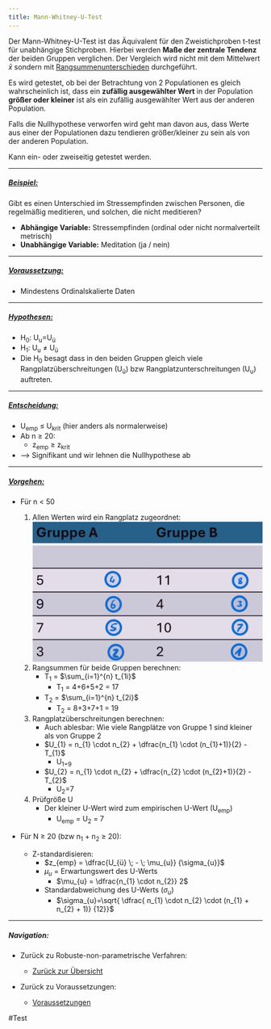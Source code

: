 ```yaml
---
title: Mann-Whitney-U-Test
---
```



Der Mann-Whitney-U-Test ist das Äquivalent für den Zweistichproben t-test für unabhängige Stichproben.
Hierbei werden **Maße der zentrale Tendenz** der beiden Gruppen verglichen.
Der Vergleich wird nicht mit dem Mittelwert $\bar{x}$ sondern mit <u>Rangsummenunterschieden</u> durchgeführt.

Es wird getestet, ob bei der Betrachtung von 2 Populationen es gleich wahrscheinlich ist, dass ein **zufällig ausgewählter Wert** in der Population **größer oder kleiner** ist als ein zufällig ausgewählter Wert aus der anderen Population.

Falls die Nullhypothese verworfen wird geht man davon aus, dass Werte aus einer der Populationen dazu tendieren größer/kleiner zu sein als von der anderen Population.

Kann ein- oder zweiseitig getestet werden.

---

##### <u>Beispiel:</u>

Gibt es einen Unterschied im Stressempfinden zwischen Personen, die regelmäßig meditieren, und solchen, die nicht meditieren?

* **Abhängige Variable:** Stressempfinden (ordinal oder nicht normalverteilt metrisch)
* **Unabhängige Variable:** Meditation (ja / nein)

---

##### <u>Voraussetzung:</u>

* Mindestens Ordinalskalierte Daten

---

##### <u>Hypothesen:</u>

* H<sub>0</sub>: U<sub>u</sub>=U<sub>ü</sub>
* H<sub>1</sub>: U<sub>u</sub> $\neq$ U<sub>ü</sub>
* Die H<sub>0</sub> besagt dass in den beiden Gruppen gleich viele Rangplatzüberschreitungen (U<sub>ü</sub>) bzw Rangplatzunterschreitungen (U<sub>u</sub>) auftreten.

---

##### <u>Entscheidung:</u>

* U<sub>emp</sub> $\le$ U<sub>krit</sub> (hier anders als normalerweise)
* Ab n $\ge$ 20:
  * z<sub>emp</sub> $\ge$ z<sub>krit</sub>
* --> Signifikant und wir lehnen die Nullhypothese ab

---

##### <u>Vorgehen:</u>

* Für n \< 50
  
  1. Allen Werten wird ein Rangplatz zugeordnet:
     ![166x101](_notes/Mann-Whitney-U.png)
  1. Rangsummen für beide Gruppen berechnen:
     * T<sub>1</sub> = $\sum_{i=1}^{n} t_{1i}$
       * T<sub>1</sub> = 4+6+5+2 = 17
     * T<sub>2</sub> = $\sum_{i=1}^{n} t_{2i}$
       * T<sub>2</sub> = 8+3+7+1 = 19
  1. Rangplatzüberschreitungen berechnen:
     * Auch ablesbar: Wie viele Rangplätze von Gruppe 1 sind kleiner als von Gruppe 2
     * $U_{1} = n_{1} \cdot n_{2} + \dfrac{n_{1} \cdot (n_{1}+1)}{2} - T_{1}$
       * U<sub>1</u>=9
     * $U_{2} = n_{1} \cdot n_{2} + \dfrac{n_{2} \cdot (n_{2}+1)}{2} - T_{2}$
       * U<sub>2</sub>=7
  1. Prüfgröße U
     * Der kleiner U-Wert wird zum empirischen U-Wert (U<sub>emp</sub>)
       * U<sub>emp</sub> = U<sub>2</sub> = 7
* Für N $\ge$ 20 (bzw n<sub>1</sub> + n<sub>2</sub> $\ge$ 20):
  
  * Z-standardisieren:
    * $z_{emp} = \dfrac{U_{ü} \; - \; \mu_{u}} {\sigma_{u}}$
    * $\mu_{u}$ = Erwartungswert des U-Werts
      * $\mu_{u} = \dfrac{n_{1} \cdot n_{2}} 2$
    * Standardabweichung des U-Werts ($\sigma_{u}$)
      * $\sigma_{u}=\sqrt{ \dfrac{ n_{1} \cdot n_{2} \cdot (n_{1} + n_{2} + 1)} {12}}$

---

##### Navigation:

* Zurück zu Robuste-non-parametrische Verfahren:
  
  * [Zurück zur Übersicht](/robuste-non-parametrische-verfahren)
* Zurück zu Voraussetzungen:
  
  * [Voraussetzungen](/Voraussetzungen\Abhaengigkeit\abhaengigkeit)

\#Test
